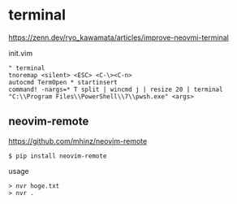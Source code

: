# terminal

<https://zenn.dev/ryo_kawamata/articles/improve-neovmi-terminal>

init.vim
```vim
" terminal
tnoremap <silent> <ESC> <C-\><C-n>
autocmd TermOpen * startinsert
command! -nargs=* T split | wincmd j | resize 20 | terminal "C:\\Program Files\\PowerShell\\7\\pwsh.exe" <args>
```

## neovim-remote

<https://github.com/mhinz/neovim-remote>

```
$ pip install neovim-remote
```

usage
```
> nvr hoge.txt
> nvr .
```

